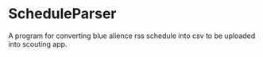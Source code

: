 # ScheduleParser

A program for converting blue alience rss schedule into csv to be uploaded into scouting app.
